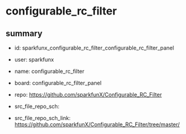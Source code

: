 # configurable_rc_filter
 
## summary 
* id: sparkfunx_configurable_rc_filter_configurable_rc_filter_panel
* user: sparkfunx
* name: configurable_rc_filter
* board: configurable_rc_filter_panel
* repo: https://github.com/sparkfunX/Configurable_RC_Filter



* src_file_repo_sch: 
* src_file_repo_sch_link: https://github.com/sparkfunX/Configurable_RC_Filter/tree/master/




